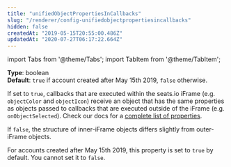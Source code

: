 ```yaml
---
title: "unifiedObjectPropertiesInCallbacks"
slug: "/renderer/config-unifiedobjectpropertiesincallbacks"
hidden: false
createdAt: "2019-05-15T20:55:00.486Z"
updatedAt: "2020-07-27T06:17:22.664Z"
---
```


import Tabs from '@theme/Tabs';
import TabItem from '@theme/TabItem';

**Type**: boolean  
**Default**: `true` if account created after May 15th 2019, `false` otherwise.  

If set to `true`, callbacks that are executed within the seats.io iFrame (e.g. `objectColor` and `objectIcon`) receive an object that has the same properties as objects passed to callbacks that are executed outside of the iFrame (e.g. `onObjectSelected`). Check our docs for a [complete list of properties](/docs/renderer/object-properties).

If `false`, the structure of inner-iFrame objects differs slightly from outer-iFrame objects.

For accounts created after May 15th 2019, this property is set to `true` by default. You cannot set it to `false`.
